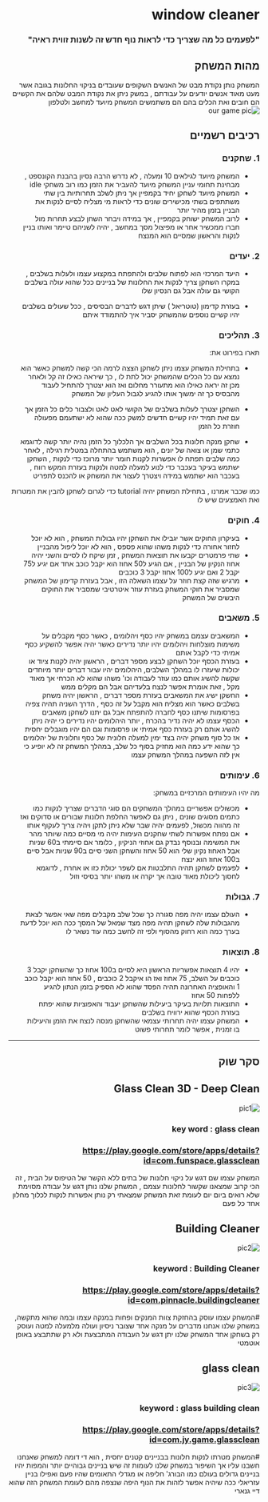 
<div dir='rtl' lang='he'>

# window cleaner 


### "לפעמים כל מה שצריך כדי לראות נוף חדש זה לשנות זווית ראיה"

## מהות המשחק

המשחק נותן נקודת מבט של האנשים השקופים שעובדים בניקוי החלונות בגובה אשר מעט מאוד אנשים יודעים על עבודתם , 
במשק ניתן את נקודת המבט שלהם את הקשיים הם חובים ואת הכלים בהם הם משתמשים 
המשחק מיועד למחשב ולטלפון
![our game pic](https://github.com/GameDev-Tommy-Bar/window-cleaner/blob/d8d3f2bf7b9ad75a39bcba85d19538fb694ac9e9/clean%20our.png)


## רכיבים רשמיים


### 1. שחקנים

* המשחק מיועד לגילאים 10 ומעלה , לא נדרש הרבה נסיון בהבנת הקונספט , מבחינת תחומי עניין המשחק מיועד להעביר את הזמן כמו רוב משחקי idle  
* המשחק מיועד לשחקן יחיד בקמפיין אך ניתן לשלב תחרותיות בין שתי משתתפים בשתי מכישירים שונים כדי לראות מי מצליח לסיים לנקות את הבניין בזמן מהיר יותר
* לרוב המשחק ישוחק בקמפיין , אך במידה ויבחר השחן לבצע תחרות מול חברו ממכשיר אחר או מפיצול מסך במחשב , יהיה לשניהם טיימר ואותו בניין לנקות והראשון שמסיים הוא המנצח 


### 2. יעדים

* היעד המרכזי הוא לפתוח שלבים ולהתפתח במקצוע עצמו ולעלות בשלבים , במקרו השחקן צריך לנקות את החלונות של בניינים ככל שהוא עולה בשלבים הקושי גם עולה אבל גם הנסיון שלו

* בעזרת קדימון (טוטריאל ) שיתן דגש לדברים הבסיסים , ככל שעולים בשלבים יהיו קשיים נוספים שהמשחק יסביר איך להתמודד איתם 


### 3. תהליכים

תארו בפירוט את:

* בתחילת המשחק עצמו ניתן לשחקן הצצה לרמה הכי קשה למשחק כאשר הוא נמצא עם כל הכלים שהמשחק יכול לתת לו , כך שיראה כאילו זה קל ולאחר מכן זה יראה כאילו הוא מתעורר מחלום ואז הוא יצטרך להתחיל לעבוד מהבסיס כך זה ימשוך אותו להגיע לגבול העליון של המשחק 

*	השחקן יצטרך לעלות בשלבים של הקושי לאט לאט ולצבור כלים כל הזמן אך עם זאת תמיד יהיו קשיים חדשים למשק ככה שהוא לא ישתעמם מפעולה חוזרת כל הזמן 
*	שחקן מנקה חלונות בכל השלבים אך הלכלוך כל הזמן נהיה יותר קשה לדוגמא כתמי שמן או צואה של יונים , הוא משתמש בהתחלה במטלית רגילה , לאחר כמה שלבים תפתח לו אפשרות לקנות חומר יותר מרוכז כדי לנקות , השחקן ישתמש בעיקר בעכבר כדי לנוע למעלה למטה ולנקות בעזרת המקש רווח , בעכבר הוא ישתמש במידה ויצטרך לעצור את המשחק או להכנס לתפריט 


כמו שכבר אמרנו , בתחילת המשחק יהיה tutorial  כדי לגרום לשחקן להבין את המטרות ואת האמצעים שיש לו


### 4. חוקים

* בעיקרון החוקים אשר יגבילו את השחקן יהיו גבולות המשחק , הוא לא יוכל לחזור אחורה כדי לנקות משהו שהוא פספס , הוא  לא יוכל ליפול מהבניין 
* שתי פרמטרים יקבעו את תוצאות המשחק , זמן שיקח לו לסיים והשני יהיה אחוז הנקיון של הבניין , אם הגיע ל50 אחוז הוא יקבל כוכב אחד אם יגיע ל75 יקבל 2 ואם יגיע ל100 אחוז יקבל 3 כוכבים 
* מרגיש שזה קצת חוזר על עצמו השאלה הזו , אבל בעזרת קדימון של המשחק שמסביר את חוקי המשחק בעזרת עוזר איטרטיבי שמסביר את החוקים היבשים של המשחק 


### 5. משאבים

* המשאבים עצמם במשחק יהיו כסף ויהלומים , כאשר כסף מקבלים על משימות מוצלחות ויהלומים יהיו יותר נדירים כאשר יהיה אפשר להשקיע כסף אמיתי כדי לקבל אותם 
* בעזרת הכסף יוכל השחקן לבצע מספר דברים , הראשון יהיה לקנות ציוד או יכולות שיעזרו לו במהלך השלבים, היהלומים יהיו עבור דברים יותר מיוחדים שקשה להשיג אותם כמו עוזר לעבודה וכו' משהו שהוא לא הכרחי אך מאוד מקל , זאת אומרת אפשר לנצח בלעדיהם אבל הם מקלים ממש  
* החשקן ישיג את המשאבים בעזרת מספר דברים , הראשון יהיה משחק בשלבים כאשר הוא מצליח הוא מקבל על זה כסף , הדרך השניה תהיה צפיה בפרסומות שיתנו כסף לחברה להתפתח אבל גם יתנו לשחקן משאבים 
* הכסף עצמו לא יהיה נדיר בהכרח , יותר היהלומים יהיו נדירים כי יהיה ניתן להשיג אותם רק בעזרת כסף אמיתי או פרסומות וגם הם יהיו מוגבלים יחסית 
* אז כל סוף משחק יהיה בצד ימין למעלה חלונית של כסף וחלונית של יהלומים כך שהוא ידע כמה הוא מחזיק בסוף כל שלב, במהלך המשחק זה לא יופיע כי אין לזה השפעה במהלך המשחק עצמו 

### 6. עימותים

מה יהיו העימותים המרכזיים במשחק:

* מכשולים אפשריים במהלך המשחקים הם סוגי הדברים שצריך לנקות כמו כתמים מסוגים שונים , ניתן גם לאפשר החלפת חלונות שבורים או סדוקים ואז זה מהווה מכשול, לפעמים יהיה שבר שלא ניתן לתקן ויהיה צריך לעקוף אותו 
* אם נפתח אפשרות לשתי שחקנים העימות יהיה מי מסיים כמה שיותר מהר את המשימה ובנוסף נבדק גם אחוזי הניקיון  , כלומר אם סיימתי ב60 שניות אבל האחוז נקיון שלי הוא 50 אחוז והשחקן השני סיים ב90 שניות אבל סיים ב100 אחוז הוא ינצח 
* לפעמים לשחקן תהיה התלבטות אם לשפר יכולת כזו או אחרת , לדוגמא לחסוך ליכולת מאוד טובה אך יקרה או משהו יותר בסיסי וזול 


### 7. גבולות

* העולם עצמו יהיה מפה סגורה כך שכל שלב מקבלים מפה שאי אפשר לצאת מהגבולות שלה 
לשחקן תהיה מפה מצד שמאל של המסך ככה הוא יוכל לדעת בערך כמה הוא רחוק מהסוף ולפי זה לחשב כמה עוד נשאר לו  

 
 


### 8. תוצאות

* יהיו 4 תוצאות אפשריות הראשון היא לסיים ב100 אחוז כך שהשחקן יקבל 3 כוכבים על השלב, 75 אחוז ואז הו איקבל 2 כוכבים , 50 אחוז הוא יקבל כוכב 1  והאופציה האחרונה תהיה הפסד שהוא לא הספיק בזמן הנתון להגיע ללפחות 50 אחוז  
* התוצאות תלויות בעיקר ביעילות שהשחקן יעבוד והאפוציות שהוא יפתח בעזרת הכסף שהוא ירוויח בשלבים 
* המשחק עצמו יהיה תחרותי עצמאי שהשחקן מנסה לנצח את הזמן והיעילות בו זמנית , אפשר לומר תחרותי פשוט 

---

## סקר שוק


## Glass Clean 3D - Deep Clean
![pic1](https://github.com/GameDev-Tommy-Bar/window-cleaner/blob/2da86dff6eefd7676ed4bf91aaa0430226a4c72c/clean.png)
### key word : glass clean 
### https://play.google.com/store/apps/details?id=com.funspace.glassclean



המשחק עצמו שם דגש על ניקוי חלונות של בתים ללא הקשר של הטיפוס על הבית , זה הכי קרוב שמצאנו שקשור לחלונות עצמם , המשחק שלנו נותן דגש על עבודה מסוימת שלא רואים ביום יום לעומת זאת המשחק שמצאתי רק נותן אפשרות לנקות לכלוך מחלון אחד כל פעם 


## Building Cleaner
![pic2](https://github.com/GameDev-Tommy-Bar/window-cleaner/blob/d8d3f2bf7b9ad75a39bcba85d19538fb694ac9e9/clean%20bulding.png)
### keyword : Building Cleaner
### https://play.google.com/store/apps/details?id=com.pinnacle.buildingcleaner


#המשחק עצמו עוסק בהחזקת צוות המנקים ופחות במנקה עצמו ובמה שהוא מתקשה, במשחק שלנו אנחנו מדברים על מנקה אחד שצובר ניסיון ועולה מלמעלה למטה ועוסק רק בשחקן אחד 
המשחק שלנו יתן דגש על העבודה המתבצעת ולא רק שתתבצע באופן אוטמטי 


## glass clean 
![pic3](https://github.com/GameDev-Tommy-Bar/window-cleaner/blob/main/build%20clean.png)
### keyword : glass building clean
### https://play.google.com/store/apps/details?id=com.jy.game.glassclean


#המשחק מטרתו לנקות חלונות בבניינים קטנים יחסית , הוא די דומה למשחק שאנחנו חשבנו עליו אך השיפור במשחק שלנו לעומות זה שיש בניינים גבוהיים יותר והמפות יהיו בניינים גדולים בעולם כמו הבורג' חליפה או מגדלי התאומים שהיו פעם ואפילו בניין עזריאלי 
ככה שיהיה אפשר לזהות את הנוף היפה שנצפה מהם לעומת המשחק הזה שהוא דיי גנארי 
